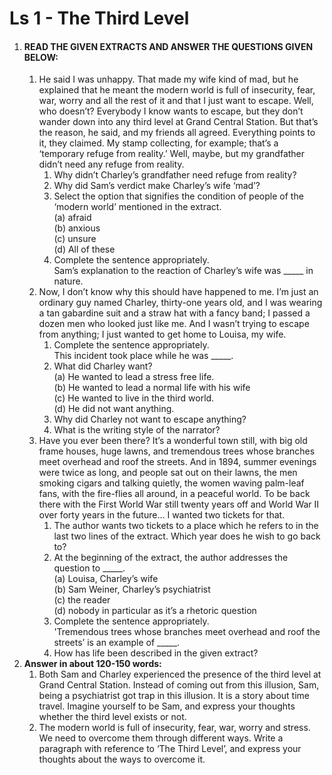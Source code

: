 # Ls 1 - The Third Level

1. #### READ THE GIVEN EXTRACTS AND ANSWER THE QUESTIONS GIVEN BELOW:
   1. He said I was unhappy. That made my wife kind of mad, but he explained that he meant the modern world is full of insecurity, fear, war, worry and all the rest of it and that I just want to escape. Well, who doesn’t? Everybody I know wants to escape, but they don’t wander down into any third level at Grand Central Station. But that’s the reason, he said, and my friends all agreed. Everything points to it, they claimed. My stamp collecting, for example; that’s a ‘temporary refuge from reality.’ Well, maybe, but my grandfather didn’t need any refuge from reality.
      1. Why didn’t Charley’s grandfather need refuge from reality?
      2. Why did Sam’s verdict make Charley’s wife ‘mad’?
      3. Select the option that signifies the condition of people of the ‘modern world’ mentioned in the extract.\
         (a) afraid\
         (b) anxious\
         (c) unsure\
         (d) All of these
      4. Complete the sentence appropriately.\
         Sam’s explanation to the reaction of Charley’s wife was \_\_\_\_\_ in nature.
   2. Now, I don’t know why this should have happened to me. I’m just an ordinary guy named Charley, thirty-one years old, and I was wearing a tan gabardine suit and a straw hat with a fancy band; I passed a dozen men who looked just like me. And I wasn’t trying to escape from anything; I just wanted to get home to Louisa, my wife.
      1. Complete the sentence appropriately.\
         This incident took place while he was \_\_\_\_\_.
      2. What did Charley want?\
         (a) He wanted to lead a stress free life.\
         (b) He wanted to lead a normal life with his wife\
         (c) He wanted to live in the third world.\
         (d) He did not want anything.
      3. Why did Charley not want to escape anything?
      4. What is the writing style of the narrator?
   3. Have you ever been there? It’s a wonderful town still, with big old frame houses, huge lawns, and tremendous trees whose branches meet overhead and roof the streets. And in 1894, summer evenings were twice as long, and people sat out on their lawns, the men smoking cigars and talking quietly, the women waving palm-leaf fans, with the fire-flies all around, in a peaceful world. To be back there with the First World War still twenty years off and World War II over forty years in the future... I wanted two tickets for that.
      1. The author wants two tickets to a place which he refers to in the last two lines of the extract. Which year does he wish to go back to?
      2. At the beginning of the extract, the author addresses the question to \_\_\_\_\_.\
         (a) Louisa, Charley’s wife\
         (b) Sam Weiner, Charley’s psychiatrist\
         (c) the reader\
         (d) nobody in particular as it’s a rhetoric question
      3. Complete the sentence appropriately.\
         'Tremendous trees whose branches meet overhead and roof the streets’ is an example of \_\_\_\_\_.
      4. How has life been described in the given extract?
2. **Answer in about 120-150 words:**
   1. Both Sam and Charley experienced the presence of the third level at Grand Central Station. Instead of coming out from this illusion, Sam, being a psychiatrist got trap in this illusion. It is a story about time travel. Imagine yourself to be Sam, and express your thoughts whether the third level exists or not.
   2. The modern world is full of insecurity, fear, war, worry and stress. We need to overcome them through different ways. Write a paragraph with reference to ‘The Third Level’, and express your thoughts about the ways to overcome it.
